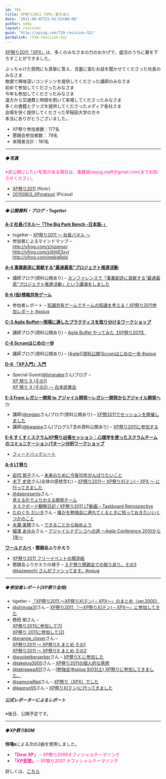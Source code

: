 ```yaml
---
id: 792
title: XP祭り2011「XPX」宴のあと
date: '2011-09-07T21:43:53+00:00'
author: semi
layout: revision
guid: 'http://xpjug.com/739-revision-52/'
permalink: /739-revision-52/
---
```


[XP祭り2011「XPX」](http://xpjug.com/xpx/ "XP祭り2011")は、多くのみなさまの力のおかげで、盛況のうちに幕を下ろすことができました。

ぶっちゃけた質問にも真摯に答え、含蓄に富むお話を聞かせてくださった社長のみなさま  
無償で興味深いコンテンツを提供してくださった講師のみなさま  
初めて参加してくださったみなさま  
今年も参加してくださったみなさま  
遠方から交通費と時間を割いて来場してくださったみなさま  
多くの書籍とグッズを提供してくださったメディア各社さま  
会場を快く提供してくださった早稲田大学の方々  
本当にありがとうございました。

- XP祭り参加者数：177名
- 懇親会参加者数： 79名
- 来場者合計：181名

---

##### ◆写真

<font color="#FF1493">※非公開にしたい写真がある場合は、事務局(xpjug.staff＠gmail.com)までお知らせください。</font>

- [XP祭り2011](http://www.flickr.com/photos/hidenba/sets/72157627464663405/) (flickr)
- [20110903\_XPmatsuri](http://bit.ly/r70TYp) (Picasa)

---

##### ◆公開資料・ブログ・Togetter

 **[A-2 社長パネル～「The Big Park Bench -日本版-」](http://xpjug.com/xpx-contents-a2/ "A-2 社長パネル～「The Big Park Bench -日本版-」")**

- togetter – [XP祭り2011 〜 社長パネル 〜](http://togetter.com/li/183141)
- 参加者によるマインドマップ –  
    http://yfrog.com/z/nzqnsoj  
    http://yfrog.com/z/kht03xyj  
    http://yfrog.com/mebg6pbj

 **[A-4 事業創造に貢献する”最速最高”プロジェクト推進活動](http://xpjug.com/xpx-contents-a4/ "A-4 事業創造に貢献する”最速最高”プロジェクト推進活動【講演】")**

- 講師ブログ(資料公開あり) – [カンファレンスで「事業創造に貢献する“最速最高”プロジェクト推進活動」という講演をしました](http://tech.ecnavi.co.jp/archives/4710923.html)

 **[B-6 (仮)情報共有ゲーム](http://xpjug.com/xpx-contents-b6/ "B-6 (仮)情報共有ゲーム【ワークショップ】")**

- 参加者レポート – [知識共有ゲームでチームの知識を考える！XP祭り2011参加レポート #xpjug](http://bit.ly/oJOmlM)

 **[C-3 Agile Buffet～現場に適したプラクティスを取り分けるワークショップ](http://xpjug.com/xpx-contents-c3/ "C-3 Agile Buffet～現場に適したプラクティスを取り分けるワークショップ【ワークショップ】")**

- 講師ブログ(資料公開あり) – [Agile Buffet やってみた【XP祭り2011】](http://blogs.itmedia.co.jp/nagap/2011/09/agile-buffet-xp-37ea.html)

 **[C-6 Scrumはじめの一歩](http://xpjug.com/xpx-contents-c6/ "C-6 Scrumはじめの一歩【ワークショップ】")**

- 講師ブログ(資料公開あり) – [\[Agile\]\[資料公開\]Scrumはじめの一歩 #xpjug](http://www.ryuzee.com/contents/blog/4225)

 **[D-6 「XP入門」入門](http://xpjug.com/xpx-contents-d6/ "D-6 「XP入門」入門【ワークショップ】")**

- Special Guest([@hiranabe](http://twitter.com/#!/hiranabe)さん)ブログ –  
    [XP 祭り X (その1)](http://blogs.itmedia.co.jp/hiranabe/2011/09/xp-festival-x.html)  
    [XP 祭り X (その2) — 白本読書会](http://blogs.itmedia.co.jp/hiranabe/2011/09/xp-festival-x-2.html)

 **[E-3 From レガシー開発 to アジャイル開発～レガシー開発からアジャイル開発へ～](http://xpjug.com/xpx-contents-e3/ "E-3 From レガシー開発 to アジャイル開発～レガシー開発からアジャイル開発へ～【講演】")**

- 講師([@regtan](http://twitter.com/#!/regtan)さん)ブログ(資料公開あり) – [XP祭2011でセッションを開催しました](http://d.hatena.ne.jp/celitan/20110903/1315080531)
- 講師([@kwappa](http://twitter.com/#!/kwappa)さん)ブログ(LT含め資料公開あり) – [XP祭り2011に参加する](http://randd.kwappa.net/2011/09/07/383)

 **[E-6 すくすくスクラムXP祭り出張セッション：心理学を使ったスクラムチームのコミュニケーションパターン分析ワークショップ](http://xpjug.com/xpx-contents-e6/ "E-6 すくすくスクラムXP祭り出張セッション：心理学を使ったスクラムチームのコミュニケーションパターン分析ワークショップ【ワークショップ】")**

- [フィードバックシート](http://twitpic.com/6ggu5w)

 **[A-8 LT祭り](http://xpjug.com/xpx-contents-a8/ "A-8 LT祭り【LT】")**

- [岩切 晃子](http://twitter.com/#!/kohsei)さん – [未来のために今後10年がんばりたいこと](http://www.slideshare.net/iwakiri/510-9124360)
- [木下 史彦](http://twitter.com/#!/fkino)さん(全体の感想含む) – [XP祭り2011～ XP祭りX(テン) – XPX ～ に行ってきました](http://fkino.net/20110903.html#p01)
- [@daipresents](http://twitter.com/#!/daipresents)さん –  
    [見える化でふりかえる開発チーム](http://bit.ly/qkQ5Cv)  
    [タスクボード観察日記 / XP祭り2011 LT動画 – Taskboard Retrospective](http://www.youtube.com/watch?v=-XFSW1Y5h-4&feature=youtu.be&a)
- [たのぐち だいき](http://twitter.com/#!/dproject21)さん – [誰かを勉強会に連れてくるときに知っておきたいいくつかのこと](http://d.hatena.ne.jp/dproject21/20110906)
- [永瀬 美穂](http://twitter.com/#!/miholovesq)さん – [できることから始めよう](http://www.slideshare.net/MihoNagase/ss-9131855?from=ss_embed)
- [細澤 あゆみ](http://twitter.com/#!/AyumiHOSOZAWA)さん – [アジャイルナデシコへの道 ～Agile Conference 2010から1年～](http://www.slideshare.net/AyumiHosozawa/agile-conference-20101)

**[ワールドカベ](http://xpjug.com/xpx-contents-lunch/ "オープンスペース(昼休み)")・懇親会ふりかえり**

- [XP祭り2011 フリーイベントの模造紙](https://picasaweb.google.com/117850193791900459892/XP2011)
- 懇親会ふりかえりの様子 – [ＸＰ祭り懇親会での振り返り。その3 @kazeeechi さんがファシってます。#xpjug](http://twitpic.com/6gg8og)

---

##### ◆参加者レポート(XP祭り全体)

- tigetter – [「XP祭り2011 ～XP祭りX(テン) – XPX～」のまとめ（ver.3000）](http://togetter.com/li/183063)
- [@shinyaa31](http://twitter.com/#!/shinyaa31)さん – [XP祭り2011 『～XP祭りX(テン) – XPX～』に参加してきた](http://d.hatena.ne.jp/absj31/20110903/1315090849)
- 懸田 剛さん –  
    [XP祭り2011に参加して(1)](http://giantech.jp/blog/xpx2011)  
    [XP祭り 2011に参加して(2)](http://giantech.jp/blog/xpx2011-2)
- [@orange\_clover](http://twitter.com/#!/orange_clover)さん –  
    [XP祭り2011 ～ XP祭りX まとめ その1](http://d.hatena.ne.jp/orangeclover/20110905/1315231546)  
    [XP祭り2011 ～ XP祭りX まとめ その2](http://d.hatena.ne.jp/orangeclover/20110906/1315319054)
- [@pocketberserker](http://twitter.com/#!/pocketberserker)さん – [XP祭りX に参加した](http://d.hatena.ne.jp/pocketberserker/)
- [@takelog3000](http://twitter.com/#!/take3000)さん – [XP祭り2011の個人的な感想](http://takelog3000.blogspot.com/2011/09/xp2011.html)
- [@takigawa401](http://twitter.com/#!/takigawa401)さん – [\[勉強会\]#xpjug 9/03(土) XP祭りに参加してきました。](http://d.hatena.ne.jp/takigawa401/20110903/1315061967)
- [@samuraiRed](http://twitter.com/#!/samuraiRed)さん – [XP祭り（XPX）でした](http://d.hatena.ne.jp/samuraiRed/20110903/1315061881)
- [@kaorun55](http://twitter.com/#!/kaorun55)さん – [XP祭りX(テン)に行ってきました](http://d.hatena.ne.jp/kaorun55/20110903/1315060545)

##### 公式レポーターによるレポート

※後日、公開予定です。

---

##### ◆XP祭りBGM

**侍塊s**による次の2曲を使用しました。

- <font color="#FF1493">**「Dear XP」** – XP祭り2006オフィシャルテーマソング</font>
- <font color="#FF1493">**「XP音頭」** – XP祭り2007 オフィシャルテーマソング</font>

詳しくは、[こちら](http://katamaris.jp/)